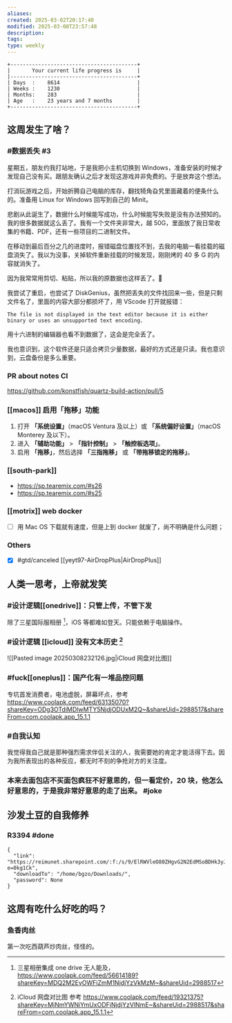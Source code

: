 ```yaml
---
aliases: 
created: 2025-03-02T20:17:40
modified: 2025-03-08T23:57:48
description: 
tags: 
type: weekly
---
```


```shell
+-----------------------------------------+
|       Your current life progress is     |
|-----------------------------------------+
| Days  :    8614                         |
| Weeks :    1230                         |
| Months:    283                          |
| Age   :    23 years and 7 months        |
+-----------------------------------------+
```

## 这周发生了啥？

### #数据丢失 \#3

星期五，朋友约我打站地，于是我把小主机切换到 Windows，准备安装的时候才发现自己没有买。跟朋友确认之后才发现这游戏并非免费的。于是放弃这个想法。

打消玩游戏之后，开始折腾自己电脑的库存，翻找犄角旮旯里面藏着的便条什么的。准备用 Linux for Windows 回写到自己的 Minit。

悲剧从此诞生了，数据什么时候能写成功，什么时候能写失败是没有办法预知的。我的很多数据就这么丢了。我有一个文件夹非常大，越 50G，里面放了我日常收集的书籍、PDF，还有一些项目的二进制文件。

在移动到最后百分之几的进度时，报错磁盘位置找不到，去我的电脑一看挂载的磁盘消失了。我以为没事，关掉软件重新挂载的时候发现，刚刚烤的 40 多 G 的内容就消失了。

因为我常常用剪切、粘贴，所以我的原数据也这样丢了。🤯

我尝试了重启，也尝试了 DiskGenius，虽然把丢失的文件找回来一些，但是只剩文件名了，里面的内容大部分都损坏了，用 VScode 打开就报错：

```
The file is not displayed in the text editor because it is either binary or uses an unsupported text encoding.
```

用十六进制的编辑器也看不到数据了，这会是完全丢了。

我也意识到，这个软件还是只适合拷贝少量数据，最好的方式还是只读。我也意识到，云盘备份是多么重要。

### PR about notes CI

https://github.com/konstfish/quartz-build-action/pull/5

### [[macos]] 启用「拖移」功能

1. 打开 **「系统设置」**（macOS Ventura 及以上）或 **「系统偏好设置」**（macOS Monterey 及以下）。
2. 进入 **「辅助功能」** > **「指针控制」** > **「触控板选项」**。
3. 启用 **「拖移」**，然后选择 **「三指拖移」** 或 **「带拖移锁定的拖移」**。

### [[south-park]]

- https://sp.tearemix.com/#s26
- https://sp.tearemix.com/#s25

### [[motrix]] web docker
- [ ] 用 Mac OS 下载就有速度，但是上到 docker 就废了，尚不明确是什么问题；

### Others

- [x] #gtd/canceled [[yeyt97-AirDropPlus|AirDropPlus]]

## 人类一思考，上帝就发笑

### #设计逻辑[[onedrive]]：只管上传，不管下发

除了三星国际服相册 [^samsung-photo-onedrive]，iOS 等都难如登天。只能依赖于电脑操作。

### #设计逻辑 [[icloud]] 没有文本历史 [^netdisk-vs]

![[Pasted image 20250308232126.jpg|iCloud 网盘对比图]]

### #fuck[[oneplus]]：国产化有一堆品控问题

专坑首发消费者，电池虚脱，屏幕坏点，参考 https://www.coolapk.com/feed/63135070?shareKey=ODg3OTdiMDIwMTY5NjdjODUxM2Q~&shareUid=2988517&shareFrom=com.coolapk.app_15.1.1

### #自我认知

我觉得我自己就是那种强烈需求伴侣关注的人，我需要她的肯定才能活得下去。因为我所表现出的各种反应，都无时不刻的争抢对方的关注度。

### 本来去面包店不买面包疯狂不好意思的，但一看定价，20 块，他怎么好意思的，于是我非常好意思的走了出来。 #joke

## 沙发土豆的自我修养

### R3394 #done

```
{
  "link": "https://reimunet.sharepoint.com/:f:/s/9/ElRWVleO80ZHgvG2N2EdMSoBDHk3yJ3jyWvCeQno0jdqYA?e=0kg1Ck",
  "downloadTo": "/home/bgzo/Downloads/",
  "password": None
}
```

## 这周有吃什么好吃的吗？

### 鱼香肉丝

第一次吃西葫芦炒肉丝，怪怪的。

[^samsung-photo-onedrive]: 三星相册集成 one drive 无人能及，https://www.coolapk.com/feed/56614189?shareKey=MDQ2M2EyOWFiZmM1NjdjYzVkMzM~&shareUid=2988517
[^netdisk-vs]:iCloud 网盘对比图 参考 https://www.coolapk.com/feed/19321375?shareKey=MjNmYWNiYmUxODFjNjdjYzVlNmE~&shareUid=2988517&shareFrom=com.coolapk.app_15.1.1
